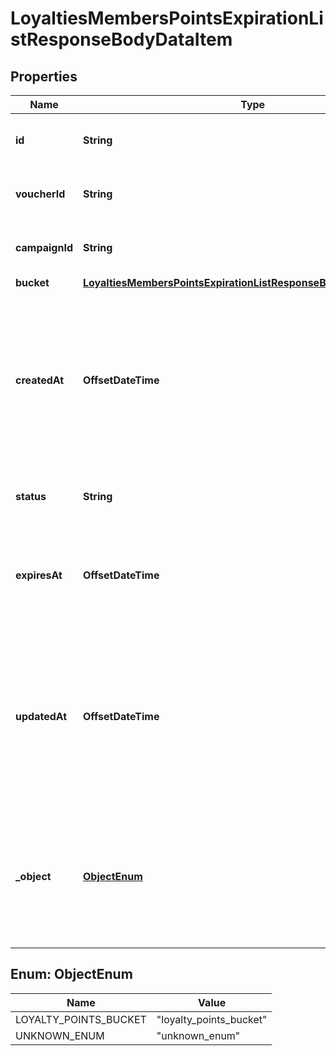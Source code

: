 

# LoyaltiesMembersPointsExpirationListResponseBodyDataItem


## Properties

| Name | Type | Description | Notes |
|------------ | ------------- | ------------- | -------------|
|**id** | **String** | Unique loyalty points bucket ID. |  |
|**voucherId** | **String** | Unique parent loyalty card ID. |  |
|**campaignId** | **String** |  Unique parent campaign ID. |  |
|**bucket** | [**LoyaltiesMembersPointsExpirationListResponseBodyDataItemBucket**](LoyaltiesMembersPointsExpirationListResponseBodyDataItemBucket.md) |  |  |
|**createdAt** | **OffsetDateTime** | Timestamp representing the date and time when the loyalty points bucket object was created. The value is shown in the ISO 8601 format. |  |
|**status** | **String** | Loyalty points bucket point status. |  |
|**expiresAt** | **OffsetDateTime** | Date when the number of points defined in the bucket object are due to expire. |  |
|**updatedAt** | **OffsetDateTime** | Timestamp representing the date and time when the loyalty points bucket object was updated. The value is shown in the ISO 8601 format. |  [optional] |
|**_object** | [**ObjectEnum**](#ObjectEnum) | The type of the object represented by JSON. This object stores information about the loyalty points bucket. |  |



## Enum: ObjectEnum

| Name | Value |
|---- | -----|
| LOYALTY_POINTS_BUCKET | &quot;loyalty_points_bucket&quot; |
| UNKNOWN_ENUM | &quot;unknown_enum&quot; |



